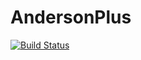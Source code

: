 # AndersonPlus

[![Build Status](https://github.com/tbretschneider/AndersonPlus.jl/actions/workflows/CI.yml/badge.svg?branch=main)](https://github.com/tbretschneider/AndersonPlus.jl/actions/workflows/CI.yml?query=branch%3Amain)

